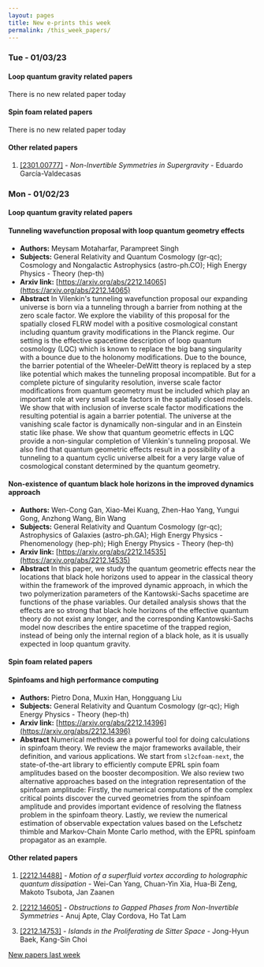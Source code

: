 ```yaml
---
layout: pages
title: New e-prints this week
permalink: /this_week_papers/
---
```




### Tue - 01/03/23

#### Loop quantum gravity related papers

There is no new related paper today 

#### Spin foam related papers

There is no new related paper today 



#### Other related papers

1. [[2301.00777]](https://arxiv.org/abs/2301.00777) - *Non-Invertible Symmetries in Supergravity* - Eduardo García-Valdecasas



### Mon - 01/02/23

#### Loop quantum gravity related papers

#### **Tunneling wavefunction proposal with loop quantum geometry effects**
 - **Authors:** Meysam Motaharfar, Parampreet Singh
 - **Subjects:** General Relativity and Quantum Cosmology (gr-qc); Cosmology and Nongalactic Astrophysics (astro-ph.CO); High Energy Physics - Theory (hep-th)
 - **Arxiv link:** [https://arxiv.org/abs/2212.14065](https://arxiv.org/abs/2212.14065)
 - **Abstract**
 In Vilenkin's tunneling wavefunction proposal our expanding universe is born via a tunneling through a barrier from nothing at the zero scale factor. We explore the viability of this proposal for the spatially closed FLRW model with a positive cosmological constant including quantum gravity modifications in the Planck regime. Our setting is the effective spacetime description of loop quantum cosmology (LQC) which is known to replace the big bang singularity with a bounce due to the holonomy modifications. Due to the bounce, the barrier potential of the Wheeler-DeWitt theory is replaced by a step like potential which makes the tunneling proposal incompatible. But for a complete picture of singularity resolution, inverse scale factor modifications from quantum geometry must be included which play an important role at very small scale factors in the spatially closed models. We show that with inclusion of inverse scale factor modifications the resulting potential is again a barrier potential. The universe at the vanishing scale factor is dynamically non-singular and in an Einstein static like phase. We show that quantum geometric effects in LQC provide a non-singular completion of Vilenkin's tunneling proposal. We also find that quantum geometric effects result in a possibility of a tunneling to a quantum cyclic universe albeit for a very large value of cosmological constant determined by the quantum geometry. 

#### **Non-existence of quantum black hole horizons in the improved dynamics  approach**
 - **Authors:** Wen-Cong Gan, Xiao-Mei Kuang, Zhen-Hao Yang, Yungui Gong, Anzhong Wang, Bin Wang
 - **Subjects:** General Relativity and Quantum Cosmology (gr-qc); Astrophysics of Galaxies (astro-ph.GA); High Energy Physics - Phenomenology (hep-ph); High Energy Physics - Theory (hep-th)
 - **Arxiv link:** [https://arxiv.org/abs/2212.14535](https://arxiv.org/abs/2212.14535)
 - **Abstract**
 In this paper, we study the quantum geometric effects near the locations that black hole horizons used to appear in the classical theory within the framework of the improved dynamic approach, in which the two polymerization parameters of the Kantowski-Sachs spacetime are functions of the phase variables. Our detailed analysis shows that the effects are so strong that black hole horizons of the effective quantum theory do not exist any longer, and the corresponding Kantowski-Sachs model now describes the entire spacetime of the trapped region, instead of being only the internal region of a black hole, as it is usually expected in loop quantum gravity. 

#### Spin foam related papers

#### **Spinfoams and high performance computing**
 - **Authors:** Pietro Dona, Muxin Han, Hongguang Liu
 - **Subjects:** General Relativity and Quantum Cosmology (gr-qc); High Energy Physics - Theory (hep-th)
 - **Arxiv link:** [https://arxiv.org/abs/2212.14396](https://arxiv.org/abs/2212.14396)
 - **Abstract**
 Numerical methods are a powerful tool for doing calculations in spinfoam theory. We review the major frameworks available, their definition, and various applications. We start from $\texttt{sl2cfoam-next}$, the state-of-the-art library to efficiently compute EPRL spin foam amplitudes based on the booster decomposition. We also review two alternative approaches based on the integration representation of the spinfoam amplitude: Firstly, the numerical computations of the complex critical points discover the curved geometries from the spinfoam amplitude and provides important evidence of resolving the flatness problem in the spinfoam theory. Lastly, we review the numerical estimation of observable expectation values based on the Lefschetz thimble and Markov-Chain Monte Carlo method, with the EPRL spinfoam propagator as an example. 



#### Other related papers

1. [[2212.14488]](https://arxiv.org/abs/2212.14488) - *Motion of a superfluid vortex according to holographic quantum  dissipation* - Wei-Can Yang, Chuan-Yin Xia, Hua-Bi Zeng, Makoto Tsubota, Jan Zaanen

1. [[2212.14605]](https://arxiv.org/abs/2212.14605) - *Obstructions to Gapped Phases from Non-Invertible Symmetries* - Anuj Apte, Clay Cordova, Ho Tat Lam

1. [[2212.14753]](https://arxiv.org/abs/2212.14753) - *Islands in the Proliferating de Sitter Space* - Jong-Hyun Baek, Kang-Sin Choi






[New papers last week]({{site.url}}/archived/weekly/pre-prints/2023/01/02/archived_weekly_papers.html)